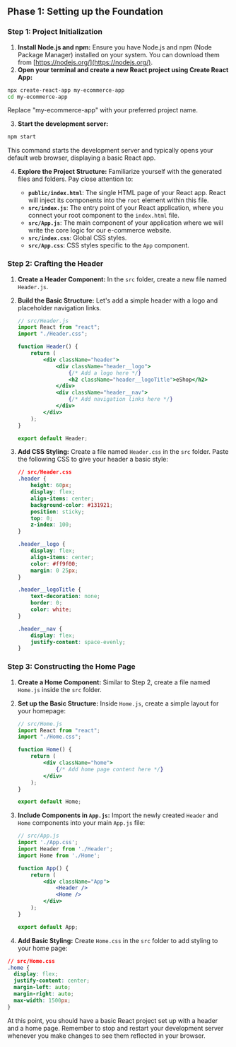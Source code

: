 ## Phase 1: Setting up the Foundation

### **Step 1: Project Initialization**

1.  **Install Node.js and npm:** Ensure you have Node.js and npm (Node Package Manager) installed on your system. You can download them from [https://nodejs.org/](https://nodejs.org/).
2.  **Open your terminal and create a new React project using Create React App:**

```bash
npx create-react-app my-ecommerce-app
cd my-ecommerce-app
```

Replace "my-ecommerce-app" with your preferred project name.

3.  **Start the development server:**

```bash
npm start
```

This command starts the development server and typically opens your default web browser, displaying a basic React app.

4.  **Explore the Project Structure:** Familiarize yourself with the generated files and folders. Pay close attention to:

    *   **`public/index.html`**: The single HTML page of your React app. React will inject its components into the `root` element within this file.
    *   **`src/index.js`**: The entry point of your React application, where you connect your root component to the `index.html` file.
    *   **`src/App.js`**: The main component of your application where we will write the core logic for our e-commerce website.
    *   **`src/index.css`**: Global CSS styles.
    *   **`src/App.css`**: CSS styles specific to the `App` component.

### **Step 2: Crafting the Header**

1.  **Create a Header Component:** In the `src` folder, create a new file named `Header.js`.
2.  **Build the Basic Structure:** Let's add a simple header with a logo and placeholder navigation links.

    ```jsx
    // src/Header.js
    import React from "react";
    import "./Header.css";

    function Header() {
        return (
            <div className="header">
                <div className="header__logo">
                    {/* Add a logo here */}
                    <h2 className="header__logoTitle">eShop</h2>
                </div>
                <div className="header__nav">
                    {/* Add navigation links here */}
                </div>
            </div>
        );
    }

    export default Header;
    ```

3.  **Add CSS Styling:** Create a file named `Header.css` in the `src` folder. Paste the following CSS to give your header a basic style:

    ```css
    // src/Header.css
    .header {
        height: 60px;
        display: flex;
        align-items: center;
        background-color: #131921;
        position: sticky;
        top: 0;
        z-index: 100;
    }

    .header__logo {
        display: flex;
        align-items: center;
        color: #ff9f00;
        margin: 0 25px;
    }

    .header__logoTitle {
        text-decoration: none;
        border: 0;
        color: white;
    }

    .header__nav {
        display: flex;
        justify-content: space-evenly;
    }
    ```

### **Step 3: Constructing the Home Page**

1.  **Create a Home Component:** Similar to Step 2, create a file named `Home.js` inside the `src` folder.

2.  **Set up the Basic Structure:** Inside `Home.js`, create a simple layout for your homepage:

    ```jsx
    // src/Home.js
    import React from "react";
    import "./Home.css";

    function Home() {
        return (
            <div className="home">
                {/* Add home page content here */}
            </div>
        );
    }

    export default Home;

    ```

3.  **Include Components in `App.js`:** Import the newly created `Header` and `Home` components into your main `App.js` file:

    ```jsx
    // src/App.js
    import './App.css';
    import Header from './Header';
    import Home from './Home';

    function App() {
        return (
            <div className="App">
                <Header />
                <Home />
            </div>
        );
    }

    export default App;

    ```

4.  **Add Basic Styling:** Create `Home.css` in the `src` folder to add styling to your home page:

```css
// src/Home.css
.home {
  display: flex;
  justify-content: center;
  margin-left: auto;
  margin-right: auto;
  max-width: 1500px;
}

```

At this point, you should have a basic React project set up with a header and a home page. Remember to stop and restart your development server whenever you make changes to see them reflected in your browser.
